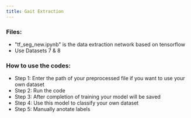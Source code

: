 ```yaml
---
title: Gait Extraction
---
```


### Files:
* "tf_seg_new.ipynb" is the data extraction network based on tensorflow
* Use Datasets 7 & 8

### How to use the codes:
* Step 1: Enter the path of your preprocessed file if you want to use your own dataset
* Step 2: Run the code
* Step 3: After completion of training your model will be saved
* Step 4: Use this model to classify your own dataset
* Step 5: Manually anotate labels
